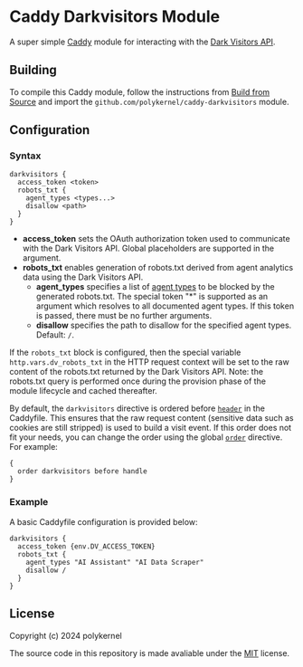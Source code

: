 # Caddy Darkvisitors Module

A super simple [Caddy](https://caddyserver.com/) module for interacting with the [Dark Visitors API](https://darkvisitors.com/docs/analytics).

## Building

To compile this Caddy module, follow the instructions from [Build from Source](https://caddyserver.com/docs/build) and import the `github.com/polykernel/caddy-darkvisitors` module.

## Configuration

### Syntax

```Caddyfile
darkvisitors {
  access_token <token>
  robots_txt {
    agent_types <types...>
    disallow <path>
  }
}
```

- **access_token** sets the OAuth authorization token used to communicate with the Dark Visitors API. Global placeholders are supported in the argument.
- **robots_txt** enables generation of robots.txt derived from agent analytics data using the Dark Visitors API.
  - **agent_types** specifies a list of [agent types](https://darkvisitors.com/agents) to be blocked by the generated robots.txt. The special token "*" is supported as an argument which resolves to all documented agent types. If this token is passed, there must be no further arguments.
  - **disallow** specifies the path to disallow for the specified agent types. Default: `/`.

If the `robots_txt` block is configured, then the special variable `http.vars.dv_robots_txt` in the HTTP request context will be set to the raw content of the robots.txt returned by the Dark Visitors API. Note: the robots.txt query is performed once during the provision phase of the module lifecycle and cached thereafter.

By default, the `darkvisitors` directive is ordered before [`header`](https://caddyserver.com/docs/caddyfile/directives#directive-header) in the Caddyfile. This ensures that the raw request content (sensitive data such as cookies are still stripped) is used to build a visit event. If this order does not fit your needs, you can change the order using the global [`order`](https://caddyserver.com/docs/caddyfile/directives#directive-order) directive. For example:

```Caddyfile
{
  order darkvisitors before handle
}
```

### Example

A basic Caddyfile configuration is provided below:

```Caddyfile
darkvisitors {
  access_token {env.DV_ACCESS_TOKEN}
  robots_txt {
    agent_types "AI Assistant" "AI Data Scraper"
    disallow /
  }
}
```

## License

Copyright (c) 2024 polykernel

The source code in this repository is made avaliable under the [MIT](https://opensource.org/license/mit) license.